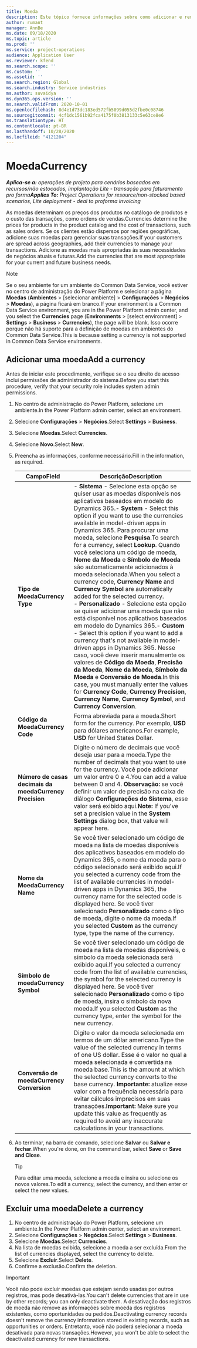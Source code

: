 ```yaml
---
title: Moeda
description: Este tópico fornece informações sobre como adicionar e remover tipos de moeda no Project Operations.
author: rumant
manager: AnnBe
ms.date: 09/18/2020
ms.topic: article
ms.prod: ''
ms.service: project-operations
audience: Application User
ms.reviewer: kfend
ms.search.scope: ''
ms.custom: ''
ms.assetid: ''
ms.search.region: Global
ms.search.industry: Service industries
ms.author: suvaidya
ms.dyn365.ops.version: ''
ms.search.validFrom: 2020-10-01
ms.openlocfilehash: 8d4e1d73dc183ed572fb5099d055d2fbe0c08746
ms.sourcegitcommit: 4cf1dc1561b92fca4175f0b3813133c5e63ce8e6
ms.translationtype: HT
ms.contentlocale: pt-BR
ms.lasthandoff: 10/28/2020
ms.locfileid: "4121204"
---
```

# <a name="currency"></a><span data-ttu-id="d6757-103">Moeda</span><span class="sxs-lookup"><span data-stu-id="d6757-103">Currency</span></span>

<span data-ttu-id="d6757-104">_**Aplica-se a:** operações de projeto para cenários baseados em recursos/não estocados, implantação Lite - transação para faturamento pro forma_</span><span class="sxs-lookup"><span data-stu-id="d6757-104">_**Applies To:** Project Operations for resource/non-stocked based scenarios, Lite deployment - deal to proforma invoicing_</span></span>

<span data-ttu-id="d6757-105">As moedas determinam os preços dos produtos no catálogo de produtos e o custo das transações, como ordens de vendas.</span><span class="sxs-lookup"><span data-stu-id="d6757-105">Currencies determine the prices for products in the product catalog and the cost of transactions, such as sales orders.</span></span> <span data-ttu-id="d6757-106">Se os clientes estão dispersos por regiões geográficas, adicione suas moedas para gerenciar suas transações.</span><span class="sxs-lookup"><span data-stu-id="d6757-106">If your customers are spread across geographies, add their currencies to manage your transactions.</span></span> <span data-ttu-id="d6757-107">Adicione as moedas mais apropriadas às suas necessidades de negócios atuais e futuras.</span><span class="sxs-lookup"><span data-stu-id="d6757-107">Add the currencies that are most appropriate for your current and future business needs.</span></span>  

> [!NOTE]
> <span data-ttu-id="d6757-108">Se o seu ambiente for um ambiente do Common Data Service, você estiver no centro de administração do Power Platform e selecionar a página **Moedas** (**Ambientes** > [selecionar ambiente] > **Configurações** > **Negócios** > **Moedas**), a página ficará em branco.</span><span class="sxs-lookup"><span data-stu-id="d6757-108">If your environment is a Common Data Service environment, you are in the Power Platform admin center, and you select the **Currencies** page (**Environments** > [select environment] > **Settings** > **Business** > **Currencies**), the page will be blank.</span></span> <span data-ttu-id="d6757-109">Isso ocorre porque não há suporte para a definição de moedas em ambientes do Common Data Service.</span><span class="sxs-lookup"><span data-stu-id="d6757-109">This is because setting a currency is not supported in Common Data Service environments.</span></span>

## <a name="add-a-currency"></a><span data-ttu-id="d6757-110">Adicionar uma moeda</span><span class="sxs-lookup"><span data-stu-id="d6757-110">Add a currency</span></span>  
<span data-ttu-id="d6757-111">Antes de iniciar este procedimento, verifique se o seu direito de acesso inclui permissões de administrador do sistema.</span><span class="sxs-lookup"><span data-stu-id="d6757-111">Before you start this procedure, verify that your security role includes system admin permissions.</span></span> 

1. <span data-ttu-id="d6757-112">No centro de administração do Power Platform, selecione um ambiente.</span><span class="sxs-lookup"><span data-stu-id="d6757-112">In the Power Platform admin center, select an environment.</span></span> 
2. <span data-ttu-id="d6757-113">Selecione **Configurações** > **Negócios**.</span><span class="sxs-lookup"><span data-stu-id="d6757-113">Select **Settings** > **Business**.</span></span>
3. <span data-ttu-id="d6757-114">Selecione **Moedas**.</span><span class="sxs-lookup"><span data-stu-id="d6757-114">Select **Currencies**.</span></span>  
4. <span data-ttu-id="d6757-115">Selecione **Novo**.</span><span class="sxs-lookup"><span data-stu-id="d6757-115">Select **New**.</span></span>  
5. <span data-ttu-id="d6757-116">Preencha as informações, conforme necessário.</span><span class="sxs-lookup"><span data-stu-id="d6757-116">Fill in the information, as required.</span></span>  


   |          <span data-ttu-id="d6757-117">Campo</span><span class="sxs-lookup"><span data-stu-id="d6757-117">Field</span></span>          |                                                                                                                                                                                                                                                                                                                                                                            <span data-ttu-id="d6757-118">Descrição</span><span class="sxs-lookup"><span data-stu-id="d6757-118">Description</span></span>                                                                                                                                                                                                                                                                                                                                                                            |
   |-------------------------|-------------------------------------------------------------------------------------------------------------------------------------------------------------------------------------------------------------------------------------------------------------------------------------------------------------------------------------------------------------------------------------------------------------------------------------------------------------------------------------------------------------------------------------------------------------------------------------------------------------------------------------------------------------------------------------------------------------------------------------------------------------------|
   |    <span data-ttu-id="d6757-119">**Tipo de Moeda**</span><span class="sxs-lookup"><span data-stu-id="d6757-119">**Currency Type**</span></span>    | <span data-ttu-id="d6757-120">- **Sistema** - Selecione esta opção se quiser usar as moedas disponíveis nos aplicativos baseados em modelo do Dynamics 365.</span><span class="sxs-lookup"><span data-stu-id="d6757-120">- **System** - Select this option if you want to use the currencies available in model-driven apps in Dynamics 365.</span></span> <span data-ttu-id="d6757-121">Para procurar uma moeda, selecione **Pesquisa**.</span><span class="sxs-lookup"><span data-stu-id="d6757-121">To search for a currency,  select **Lookup**.</span></span> <span data-ttu-id="d6757-122">Quando você seleciona um código de moeda, **Nome da Moeda** e **Símbolo de Moeda** são automaticamente adicionados à moeda selecionada.</span><span class="sxs-lookup"><span data-stu-id="d6757-122">When you select a currency code, **Currency Name** and **Currency Symbol** are automatically added for the selected currency.</span></span><br /><span data-ttu-id="d6757-123">- **Personalizado** - Selecione esta opção se quiser adicionar uma moeda que não está disponível nos aplicativos baseados em modelo do Dynamics 365.</span><span class="sxs-lookup"><span data-stu-id="d6757-123">- **Custom** - Select this option if you want to add a currency that's not available in model-driven apps in Dynamics 365.</span></span> <span data-ttu-id="d6757-124">Nesse caso, você deve inserir manualmente os valores de **Código da Moeda**, **Precisão da Moeda**, **Nome da Moeda**, **Símbolo da Moeda** e **Conversão de Moeda**.</span><span class="sxs-lookup"><span data-stu-id="d6757-124">In this case, you must manually enter the values for **Currency Code**, **Currency Precision**, **Currency Name**, **Currency Symbol**, and **Currency Conversion**.</span></span> |
   |    <span data-ttu-id="d6757-125">**Código da Moeda**</span><span class="sxs-lookup"><span data-stu-id="d6757-125">**Currency Code**</span></span>    |                                                                                                                                                                                                                                                                                                                                            <span data-ttu-id="d6757-126">Forma abreviada para a moeda.</span><span class="sxs-lookup"><span data-stu-id="d6757-126">Short form for the currency.</span></span> <span data-ttu-id="d6757-127">Por exemplo, **USD** para dólares americanos.</span><span class="sxs-lookup"><span data-stu-id="d6757-127">For example, **USD** for United States Dollar.</span></span>                                                                                                                                                                                                                                                                                                                                            |
   | <span data-ttu-id="d6757-128">**Número de casas decimais da moeda**</span><span class="sxs-lookup"><span data-stu-id="d6757-128">**Currency Precision**</span></span>  |                                                                                                                                                                                  <span data-ttu-id="d6757-129">Digite o número de decimais que você deseja usar para a moeda.</span><span class="sxs-lookup"><span data-stu-id="d6757-129">Type the number of decimals that you want to use for the currency.</span></span>  <span data-ttu-id="d6757-130">Você pode adicionar um valor entre 0 e 4.</span><span class="sxs-lookup"><span data-stu-id="d6757-130">You can add a value between 0 and 4.</span></span> <span data-ttu-id="d6757-131">**Observação:** se você definir um valor de precisão na caixa de diálogo **Configurações do Sistema**, esse valor será exibido aqui.</span><span class="sxs-lookup"><span data-stu-id="d6757-131">**Note:**  If you've set a precision value in the **System Settings** dialog box, that value will appear here.</span></span>                                                                                                                                                                                  |
   |    <span data-ttu-id="d6757-132">**Nome da Moeda**</span><span class="sxs-lookup"><span data-stu-id="d6757-132">**Currency Name**</span></span>    |                                                                                                                                                                                                                                         <span data-ttu-id="d6757-133">Se você tiver selecionado um código de moeda na lista de moedas disponíveis dos aplicativos baseados em modelo do Dynamics 365, o nome da moeda para o código selecionado será exibido aqui.</span><span class="sxs-lookup"><span data-stu-id="d6757-133">If you selected a currency code from the list of available currencies in model-driven apps in Dynamics 365, the currency name for the selected code is displayed here.</span></span> <span data-ttu-id="d6757-134">Se você tiver selecionado **Personalizado** como o tipo de moeda, digite o nome da moeda.</span><span class="sxs-lookup"><span data-stu-id="d6757-134">If you selected **Custom** as the currency type, type the name of the currency.</span></span>                                                                                                                                                                                                                                          |
   |   <span data-ttu-id="d6757-135">**Símbolo de moeda**</span><span class="sxs-lookup"><span data-stu-id="d6757-135">**Currency Symbol**</span></span>   |                                                                                                                                                                                                                                                                      <span data-ttu-id="d6757-136">Se você tiver selecionado um código de moeda na lista de moedas disponíveis, o símbolo da moeda selecionada será exibido aqui.</span><span class="sxs-lookup"><span data-stu-id="d6757-136">If you selected a currency code from the list of available currencies, the symbol for the selected currency is displayed here.</span></span> <span data-ttu-id="d6757-137">Se você tiver selecionado **Personalizado** como o tipo de moeda, insira o símbolo da nova moeda.</span><span class="sxs-lookup"><span data-stu-id="d6757-137">If you selected **Custom** as the currency type, enter the symbol for the new currency.</span></span>                                                                                                                                                                                                                                                                       |
   | <span data-ttu-id="d6757-138">**Conversão de moeda**</span><span class="sxs-lookup"><span data-stu-id="d6757-138">**Currency Conversion**</span></span> |                                                                                                                                                                                                                                     <span data-ttu-id="d6757-139">Digite o valor da moeda selecionada em termos de um dólar americano.</span><span class="sxs-lookup"><span data-stu-id="d6757-139">Type the value of the selected currency in terms of one US dollar.</span></span> <span data-ttu-id="d6757-140">Esse é o valor no qual a moeda selecionada é convertida na moeda base.</span><span class="sxs-lookup"><span data-stu-id="d6757-140">This is the amount at which the selected currency converts to the base currency.</span></span> <span data-ttu-id="d6757-141">**Importante:** atualize esse valor com a frequência necessária para evitar cálculos imprecisos em suas transações.</span><span class="sxs-lookup"><span data-stu-id="d6757-141">**Important:**  Make sure you update this value as frequently as required to avoid any inaccurate calculations in your transactions.</span></span>                                                                                                                                                                                                                                      |


6. <span data-ttu-id="d6757-142">Ao terminar, na barra de comando, selecione **Salvar** ou **Salvar e fechar**.</span><span class="sxs-lookup"><span data-stu-id="d6757-142">When you're done, on the command bar, select **Save** or **Save and Close**.</span></span>  

   > [!TIP]
   >  <span data-ttu-id="d6757-143">Para editar uma moeda, selecione a moeda e insira ou selecione os novos valores.</span><span class="sxs-lookup"><span data-stu-id="d6757-143">To edit a currency, select the currency, and then enter or select the new values.</span></span>  

## <a name="delete-a-currency"></a><span data-ttu-id="d6757-144">Excluir uma moeda</span><span class="sxs-lookup"><span data-stu-id="d6757-144">Delete a currency</span></span>  

1. <span data-ttu-id="d6757-145">No centro de administração do Power Platform, selecione um ambiente.</span><span class="sxs-lookup"><span data-stu-id="d6757-145">In the Power Platform admin center, select an environment.</span></span> 
2. <span data-ttu-id="d6757-146">Selecione **Configurações** > **Negócios**.</span><span class="sxs-lookup"><span data-stu-id="d6757-146">Select **Settings** > **Business**.</span></span>
3. <span data-ttu-id="d6757-147">Selecione **Moedas**.</span><span class="sxs-lookup"><span data-stu-id="d6757-147">Select **Currencies**.</span></span>  
4. <span data-ttu-id="d6757-148">Na lista de moedas exibida, selecione a moeda a ser excluída.</span><span class="sxs-lookup"><span data-stu-id="d6757-148">From the list of currencies displayed, select the currency to delete.</span></span>  
5. <span data-ttu-id="d6757-149">Selecione **Excluir**.</span><span class="sxs-lookup"><span data-stu-id="d6757-149">Select **Delete**.</span></span>  
6. <span data-ttu-id="d6757-150">Confirme a exclusão.</span><span class="sxs-lookup"><span data-stu-id="d6757-150">Confirm the deletion.</span></span>  

> [!IMPORTANT]
>  <span data-ttu-id="d6757-151">Você não pode excluir moedas que estejam sendo usadas por outros registros, mas pode desativá-las.</span><span class="sxs-lookup"><span data-stu-id="d6757-151">You can't delete currencies that are in use by other records; you can only deactivate them.</span></span> <span data-ttu-id="d6757-152">A desativação dos registros de moeda não remove as informações sobre moeda dos registros existentes, como oportunidades ou pedidos.</span><span class="sxs-lookup"><span data-stu-id="d6757-152">Deactivating currency records doesn't remove the currency information stored in existing records, such as opportunities or orders.</span></span> <span data-ttu-id="d6757-153">Entretanto, você não poderá selecionar a moeda desativada para novas transações.</span><span class="sxs-lookup"><span data-stu-id="d6757-153">However, you won't be able to select the deactivated currency for new transactions.</span></span>  
